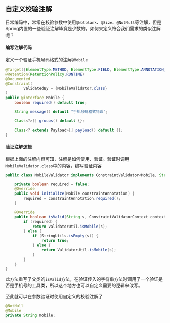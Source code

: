 ## 自定义校验注解

日常编码中，常常在校验参数中使用`@Notblank`、`@Size`、`@NotNull`等注解，但是Spring内置的一些验证注解毕竟是少数的，如何来定义符合我们需求的类似注解呢？

#### 编写注解代码

定义一个验证手机号码格式的注解`@Mobile`

```java
@Target({ElementType.METHOD, ElementType.FIELD, ElementType.ANNOTATION_TYPE, ElementType.CONSTRUCTOR, ElementType.PARAMETER, ElementType.TYPE_USE})
@Retention(RetentionPolicy.RUNTIME)
@Documented
@Constraint(
        validatedBy = {MobileValidator.class}
)
public @interface Mobile {
    boolean required() default true;

    String message() default "手机号码格式错误";

    Class<?>[] groups() default {};

    Class<? extends Payload>[] payload() default {};
}
```

#### 验证注解逻辑

根据上面的注解内容可知，注解是如何使用、验证。验证时调用`MobileValidator.class`中的内容，编写验证内容

```java
public class MobileValidator implements ConstraintValidator<Mobile, String> {

    private boolean required = false;
    @Override
    public void initialize(Mobile constraintAnnotation) {
        required = constraintAnnotation.required();
    }

    @Override
    public boolean isValid(String s, ConstraintValidatorContext context) {
        if (required) {
            return ValidatorUtil.isMobile(s);
        } else {
            if (StringUtils.isEmpty(s)) {
                return true;
            } else {
                return ValidatorUtil.isMobile(s);
            }
        }
    }
}
```

此方法重写了父类的`isValid`方法，在验证传入的字符串方法时调用了一个验证是否是手机号的工具类，所以这个地方也可以自定义需要的逻辑来改写。

至此就可以在参数验证时使用自定义的校验注解了

```java
@NotNull
@Mobile
private String mobile;
```

